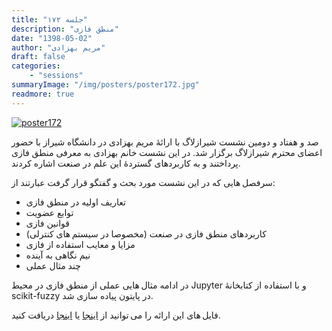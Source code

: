 ```yaml
---
title: "جلسه ۱۷۲"
description: "منطق فازی"
date: "1398-05-02"
author: "مریم بهزادی"
draft: false
categories:
    - "sessions"
summaryImage: "/img/posters/poster172.jpg"
readmore: true
---
```

[![poster172](../../img/posters/poster172.jpg)](../../img/poster172.jpg)

صد و هفتاد و دومین نشست شیرازلاگ با ارائهٔ مریم بهزادی در دانشگاه شیراز با حضور اعضای محترم شیرازلاگ برگزار شد. در این نشست خانم بهزادی به معرفی منطق فازی پرداختند و به کاربردهای گستردهٔ این علم در صنعت اشاره کردند. 

سرفصل هایی که در این نشست مورد بحث و گفتگو قرار گرفت عبارتند از:

* تعاریف اولیه در منطق فازی
* توابع عضویت
* قوانین فازی
* کاربردهای منطق فازی در صنعت (مخصوصا در سیستم های کنترلی)
* مزایا و معایب استفاده از فازی
* نیم نگاهی به آینده
* چند مثال عملی

در ادامه مثال هایی عملی از منطق فازی در محیط Jupyter و با استفاده از کتابخانهٔ scikit-fuzzy در پایتون پیاده سازی شد.

فایل های این ارائه را می توانید از [اینجا](https://framagit.org/shirazlug/resources/tree/master/presentations/session_172)
یا [اینجا](https://www.slideshare.net/ShirazLUG/ss-174738955)
دریافت کنید.
